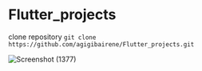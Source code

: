 # Flutter_projects
clone repository
`git clone https://github.com/agigibairene/Flutter_projects.git`

![Screenshot (1377)](https://github.com/user-attachments/assets/6f834598-cce4-40a1-88e8-5aaa99fc722d)
